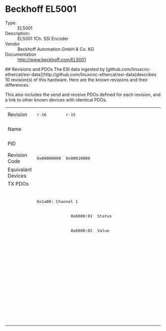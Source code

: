 #  Beckhoff EL5001

<dl>
  <dt>Type:</dt><dd>EL5001</dd>
  <dt>Description:</dt><dd>EL5001 1Ch. SSI Encoder</dd>
  <dt>Vendor</dt><dd>Beckhoff Automation GmbH & Co. KG</dd>
  <dt>Documentation</dt><dd><a href="http://www.beckhoff.com/EL5001">http://www.beckhoff.com/EL5001</a></dd>
</dl>
## Revisions and PDOs
The ESI data ingested by [github.com/linuxcnc-ethercat/esi-data](http://github.com/linuxcnc-ethercat/esi-data)describes 10 revision(s) of this hardware.  Here are the known revisions and their differences.

This also includes the send and receive PDOs defined for each revision, and a link to other known devices with identical PDOs.

<table>
<tr >
<td class="first">Revision</td>
<td ><pre>r-16</pre></td>
<td ><pre>r-15</pre></td>
<td ><pre>r1000</pre></td>
<td ><pre>r1001</pre></td>
<td ><pre>r1002</pre></td>
<td ><pre>r1003</pre></td>
<td ><pre>r1004</pre></td>
<td ><pre>r1005</pre></td>
<td ><pre>r9979</pre></td>
<td ><pre>r9980</pre></td>
</tr>
<tr >
<td class="first">Name</td>
<td  colspan=10 align="center"><pre>EL5001 1Ch. SSI Encoder</pre></td>
</tr>
<tr >
<td class="first">PID</td>
<td  colspan=10 align="center"><pre>0x13893052</pre></td>
</tr>
<tr >
<td class="first">Revision Code</td>
<td ><pre>0x00000000</pre></td>
<td ><pre>0x00010000</pre></td>
<td ><pre>0x03f80000</pre></td>
<td ><pre>0x03f90000</pre></td>
<td ><pre>0x03fa0000</pre></td>
<td ><pre>0x03fb0000</pre></td>
<td ><pre>0x03fc0000</pre></td>
<td ><pre>0x03fd0000</pre></td>
<td ><pre>0x270b0000</pre></td>
<td ><pre>0x270c0000</pre></td>
</tr>
<tr >
<td class="first">Equivalant Devices</td>
<td  colspan=10 align="center"></td>
</tr>
<tr class="txpdo pdosection">
<td class="first" rowspan=10 valign=top>TX PDOs</td>
<td colspan=8 align="left"></td>
<td colspan=2 align="left"><pre>: </pre></td>
<td></td>
</tr>
<tr class="txpdo pdosection">
<td  colspan=8 align="left"><pre>0x1a00: Channel 1</pre></td>
<td  colspan=2 align="left"></td>
</tr>
<tr class="txpdo">
<td ></td>
<td ><pre>  0x6000:01  Status                          BYTE (8 bits)</pre></td>
<td  colspan=8 align="left"></td>
</tr>
<tr class="txpdo">
<td ></td>
<td ><pre>  0x6000:02  Value                           UDINT (32 bits)</pre></td>
<td  colspan=8 align="left"></td>
</tr>
<tr class="txpdo pdosection">
<td  colspan=2 align="left"></td>
<td  colspan=6 align="left"><pre>0x1a01: SSI Inputs</pre></td>
<td  colspan=2 align="left"></td>
</tr>
<tr class="txpdo">
<td  colspan=2 align="left"></td>
<td ><pre>  0x6010:01  Data error                      BOOL</pre></td>
<td  colspan=5 align="left"><pre>  0x6010:01  Status__Data error              BOOL</pre></td>
<td  colspan=2 align="left"></td>
</tr>
<tr class="txpdo">
<td  colspan=2 align="left"></td>
<td ><pre>  0x6010:02  Frame error                     BOOL</pre></td>
<td  colspan=5 align="left"><pre>  0x6010:02  Status__Frame error             BOOL</pre></td>
<td  colspan=2 align="left"></td>
</tr>
<tr class="txpdo">
<td  colspan=2 align="left"></td>
<td ><pre>  0x6010:03  Power failure                   BOOL</pre></td>
<td  colspan=5 align="left"><pre>  0x6010:03  Status__Power failure           BOOL</pre></td>
<td  colspan=2 align="left"></td>
</tr>
<tr class="txpdo">
<td  colspan=7 align="left"></td>
<td ><pre>  0x6010:0e  Status__Sync error              BOOL</pre></td>
<td  colspan=2 align="left"></td>
</tr>
<tr class="txpdo">
<td  colspan=2 align="left"></td>
<td  colspan=6 align="left"><pre>  0x6010:11  Counter value                   UDINT (32 bits)</pre></td>
<td  colspan=2 align="left"></td>
</tr>
</table>
